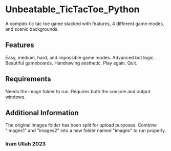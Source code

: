# Unbeatable_TicTacToe_Python
A complex tic tac toe game stacked with features, 4 different game modes, and scenic backgrounds.
## Features
Easy, medium, hard, and impossible game modes. 
Advanced bot logic. 
Beautiful gameboards. 
Handrawing aesthetic. 
Play again. 
Quit.
## Requirements
Needs the image folder to run. 
Requires both the console and output windows.
## Additional Information
The original images folder has been split for upload purposes. 
Combine "images1" and "images2" into a new folder named "images" to run properly.
### Iram Ullah 2023
